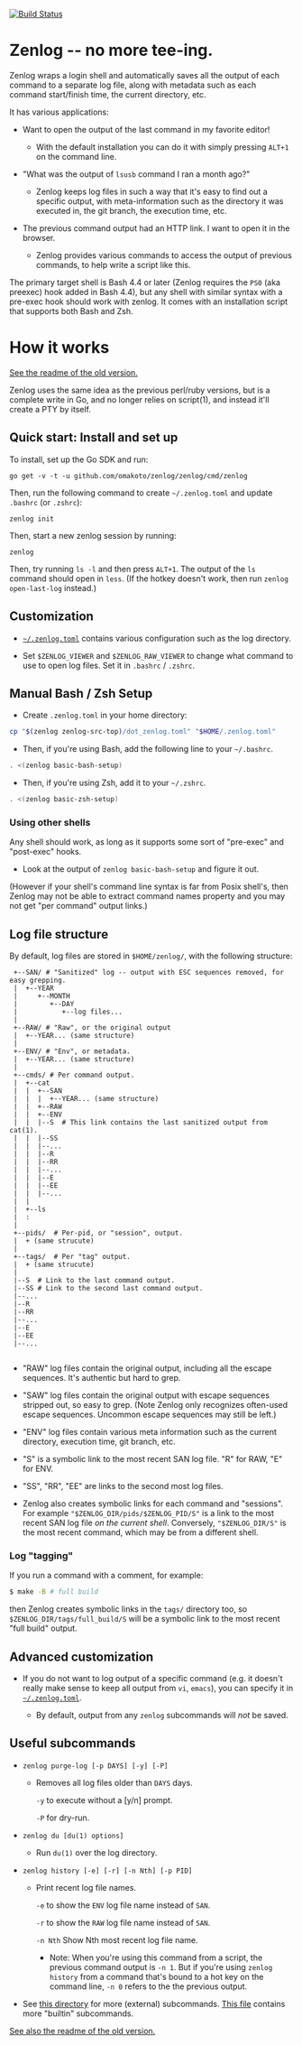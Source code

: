 [![Build Status](https://travis-ci.org/omakoto/zenlog.svg?branch=master)](https://travis-ci.org/omakoto/zenlog)

# Zenlog -- no more tee-ing.

Zenlog wraps a login shell and automatically saves all the output of each command to a separate log
file, along with metadata such as each command start/finish time, the current directory, etc.

It has various applications:
 - Want to open the output of the last command in my favorite editor!
    - With the default installation you can do it with simply pressing `ALT+1` on the command line.
     
 - "What was the output of `lsusb` command I ran a month ago?"
    - Zenlog keeps log files in such a way that it's easy to find out a specific output, with
        meta-information such as the directory it was executed in, the git branch, the execution
        time, etc.
        
 - The previous command output had an HTTP link. I want to open it in the browser.
   - Zenlog provides various commands to access the output of previous commands, to help write a script like this. 
    

The primary target shell is Bash 4.4 or later (Zenlog requires the `PS0` (aka preexec) hook added
in Bash 4.4), but any shell with similar syntax with a pre-exec hook should work with zenlog. It
comes with an installation script that supports both Bash and Zsh.

# How it works

[See the readme of the old version.](https://github.com/omakoto/zenlog-legacy)

Zenlog uses the same idea as the previous perl/ruby versions,
but is a complete write in Go, and no longer relies on script(1), and 
instead it'll create a PTY by itself. 

## Quick start: Install and set up

To install, set up the Go SDK and run:

```
go get -v -t -u github.com/omakoto/zenlog/zenlog/cmd/zenlog 
```

Then, run the following command to create `~/.zenlog.toml` and update `.bashrc` (or `.zshrc`):

```
zenlog init
```

Then, start a new zenlog session by running:

```
zenlog
```

Then, try running `ls -l` and then press `ALT+1`. The output of the `ls` command should open
in `less`. (If the hotkey doesn't work, then run `zenlog open-last-log` instead.)

## Customization

 - [`~/.zenlog.toml`](dot_zenlog.toml) contains various configuration such as the log directory. 

 - Set `$ZENLOG_VIEWER` and `$ZENLOG_RAW_VIEWER` to change what command to use to open log files.
Set it in `.bashrc` / `.zshrc`.

## Manual Bash / Zsh Setup

 - Create `.zenlog.toml` in your home directory:
 
```bash
cp "$(zenlog zenlog-src-top)/dot_zenlog.toml" "$HOME/.zenlog.toml"
``` 

 - Then, if you're using Bash, add the following line to your `~/.bashrc`.
```bash
. <(zenlog basic-bash-setup)
```

 - Then, if you're using Zsh, add it to your `~/.zshrc`.
```zsh
. <(zenlog basic-zsh-setup)
```

### Using other shells

Any shell should work, as long as it supports some sort of "pre-exec" and "post-exec" hooks.

 - Look at the output of `zenlog basic-bash-setup` and figure it out.

(However if your shell's command line syntax is far from Posix shell's, then Zenlog may not be able to extract command names 
property and you may not get "per command" output links.)

## Log file structure

By default, log files are stored in `$HOME/zenlog/`, with the following structure:

```
 +--SAN/ # "Sanitized" log -- output with ESC sequences removed, for easy grepping.
 |  +--YEAR
 |     +--MONTH
 |        +--DAY
 |           +--log files...
 | 
 +--RAW/ # "Raw", or the original output
 |  +--YEAR... (same structure)
 |
 +--ENV/ # "Env", or metadata.
 |  +--YEAR... (same structure)
 |
 +--cmds/ # Per command output.
 |  +--cat
 |  |  +--SAN
 |  |  |  +--YEAR... (same structure)
 |  |  +--RAW
 |  |  +--ENV
 |  |  |--S  # This link contains the last sanitized output from cat(1).
 |  |  |--SS
 |  |  |--...
 |  |  |--R
 |  |  |--RR
 |  |  |--...
 |  |  |--E
 |  |  |--EE
 |  |  |--...
 |  |  
 |  +--ls
 |  :
 | 
 +--pids/  # Per-pid, or "session", output.
 |  + (same strucute)
 | 
 +--tags/  # Per "tag" output.
 |  + (same strucute)
 | 
 |--S  # Link to the last command output.
 |--SS # Link to the second last command output.
 |--...
 |--R
 |--RR
 |--...
 |--E
 |--EE
 |--...
 
```

 - "RAW" log files contain the original output, including all the escape sequences. It's authentic
   but hard to grep.
    
 - "SAW" log files contain the original output with escape sequences stripped out, so easy to grep.
   (Note Zenlog only recognizes often-used escape sequences. Uncommon escape sequences may
   still be left.)
 
 - "ENV" log files contain various meta information such as the current directory, execution time,
   git branch, etc.
   
 - "S" is a symbolic link to the most recent SAN log file. "R" for RAW, "E" for ENV.
 - "SS", "RR", "EE" are links to the second most log files.
 
 - Zenlog also creates symbolic links for each command and "sessions".
   For example `"$ZENLOG_DIR/pids/$ZENLOG_PID/S"` is a link to the most recent SAN log file
   *on the current shell*. Conversely, `"$ZENLOG_DIR/S"` is the most recent command, which may
   be from a different shell.
   
### Log "tagging"

If you run a command with a comment, for example:
```bash
$ make -B # full build 
```
then Zenlog creates symbolic links in the `tags/` directory too, so `$ZENLOG_DIR/tags/full_build/S`
will be a symbolic link to the most recent "full build" output.

## Advanced customization

 - If you do not want to log output of a specific command (e.g. it doesn't really make sense
   to keep all output from `vi`, `emacs`), you can specify it in
   [`~/.zenlog.toml`](dot_zenlog.toml).
   
   - By default, output from any `zenlog` subcommands will *not* be saved.      

## Useful subcommands

 - `zenlog purge-log [-p DAYS] [-y] [-P]`
   - Removes all log files older than `DAYS` days.
     
     `-y` to execute without a [y/n] prompt.
     
     `-P` for dry-run.    

 - `zenlog du [du(1) options]`
   - Run `du(1)` over the log directory.


 - `zenlog history [-e] [-r] [-n Nth] [-p PID]`
   - Print recent log file names.
   
     `-e` to show the `ENV` log file name instead of `SAN`.
     
     `-r` to show the `RAW` log file name instead of `SAN`.
     
     `-n Nth` Show Nth most recent log file name.
     
       - Note: When you're using this command from a script, the previous command output
        is `-n 1`. But if you're using `zenlog history` from a command that's bound to a hot key
        on the command line, `-n 0` refers to the the previous output. 
     
 - See [this directory](subcommands/) for more (external) subcommands.
   [This file](zenlog/builtins/builtins.go) contains more "builtin" subcommands.  

[See also the readme of the old version.](https://github.com/omakoto/zenlog)

